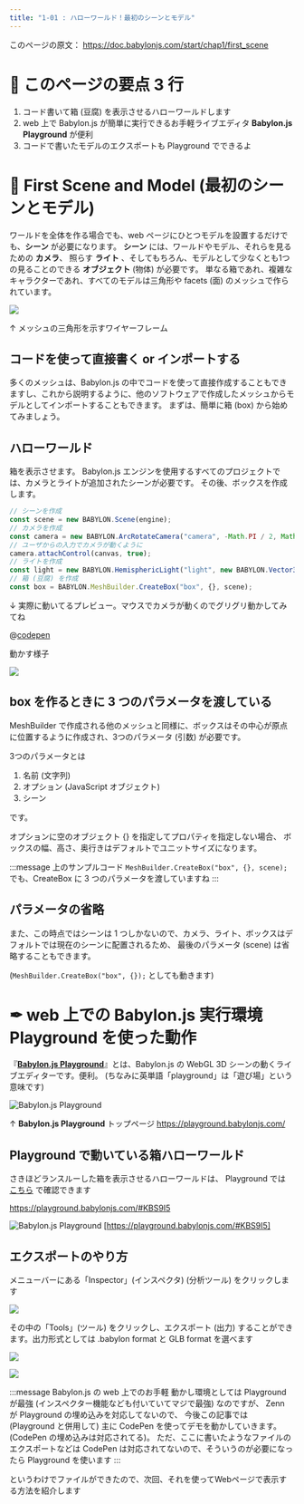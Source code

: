 ```yaml
---
title: "1-01 : ハローワールド！最初のシーンとモデル"
---
```


このページの原文： https://doc.babylonjs.com/start/chap1/first_scene

# 👀 このページの要点 3 行

1. コード書いて箱 (豆腐) を表示させるハローワールドします
2. web 上で Babylon.js が簡単に実行できるお手軽ライブエディタ **Babylon.js Playground** が便利
3. コードで書いたモデルのエクスポートも Playground でできるよ

# 🐤 First Scene and Model (最初のシーンとモデル)

ワールドを全体を作る場合でも、web ページにひとつモデルを設置するだけでも、**シーン** が必要になります。
**シーン** には、ワールドやモデル、それらを見るための **カメラ**、 照らす **ライト** 、そしてもちろん、モデルとして少なくとも1つの見ることのできる **オブジェクト** (物体) が必要です。
単なる箱であれ、複雑なキャラクターであれ、すべてのモデルは三角形や facets (面) のメッシュで作られています。

![](https://doc.babylonjs.com/_next/image?url=%2Fimg%2Fgetstarted%2Fwireframe.png&w=2048&q=75)

↑ メッシュの三角形を示すワイヤーフレーム

## コードを使って直接書く or インポートする

多くのメッシュは、Babylon.js の中でコードを使って直接作成することもできますし、これから説明するように、他のソフトウェアで作成したメッシュからモデルとしてインポートすることもできます。
まずは、簡単に箱 (box) から始めてみましょう。

## ハローワールド

箱を表示させます。
Babylon.js エンジンを使用するすべてのプロジェクトでは、カメラとライトが追加されたシーンが必要です。
その後、ボックスを作成します。

````js
// シーンを作成
const scene = new BABYLON.Scene(engine);
// カメラを作成
const camera = new BABYLON.ArcRotateCamera("camera", -Math.PI / 2, Math.PI / 2.5, 3, new BABYLON.Vector3(0, 0, 0), scene);
// ユーザからの入力でカメラが動くように
camera.attachControl(canvas, true);
// ライトを作成
const light = new BABYLON.HemisphericLight("light", new BABYLON.Vector3(0, 1, 0), scene);
// 箱 (豆腐) を作成
const box = BABYLON.MeshBuilder.CreateBox("box", {}, scene);
````


↓ 実際に動いてるプレビュー。マウスでカメラが動くのでグリグリ動かしてみてね

@[codepen](https://codepen.io/chomado/pen/xxLzGoj)

動かす様子

![](https://storage.googleapis.com/zenn-user-upload/ca5884a0207b-20220328.gif)

## box を作るときに 3 つのパラメータを渡している

MeshBuilder で作成される他のメッシュと同様に、ボックスはその中心が原点に位置するように作成され、3つのパラメータ (引数) が必要です。

3つのパラメータとは

1. 名前 (文字列)
2. オプション (JavaScript オブジェクト)
3. シーン

です。

オプションに空のオブジェクト {} を指定してプロパティを指定しない場合、
ボックスの幅、高さ、奥行きはデフォルトでユニットサイズになります。

:::message
上のサンプルコード
`MeshBuilder.CreateBox("box", {}, scene);`
でも、CreateBox に 3 つのパラメータを渡していますね
:::

## パラメータの省略

また、この時点ではシーンは 1 つしかないので、カメラ、ライト、ボックスはデフォルトでは現在のシーンに配置されるため、
最後のパラメータ (scene) は省略することもできます。

(`MeshBuilder.CreateBox("box", {});` としても動きます)

# ✒ web 上での Babylon.js 実行環境 Playground を使った動作

『[**Babylon.js Playground**](https://playground.babylonjs.com/)』とは、Babylon.js の WebGL 3D シーンの動くライブエディターです。便利。
(ちなみに英単語「playground」は「遊び場」という意味です)


![Babylon.js Playground](https://storage.googleapis.com/zenn-user-upload/5b9610857cc600bd9b89c37c.png)

↑ **Babylon.js Playground** トップページ https://playground.babylonjs.com/

## Playground で動いている箱ハローワールド

さきほどランスルーした箱を表示させるハローワールドは、
Playground では [こちら](https://playground.babylonjs.com/#KBS9I5) で確認できます

https://playground.babylonjs.com/#KBS9I5

![Babylon.js Playground](https://storage.googleapis.com/zenn-user-upload/cf9f13445bc5763cdc2366f1.png)
[https://playground.babylonjs.com/#KBS9I5]

## エクスポートのやり方

メニューバーにある「Inspector」(インスペクタ) (分析ツール) をクリックします

![](https://doc.babylonjs.com/_next/image?url=%2Fimg%2Fgetstarted%2Fpgpartmenu.png&w=1920&q=75)

その中の「Tools」(ツール) をクリックし、エクスポート (出力) することができます。出力形式としては .babylon format と GLB format を選べます

![](https://doc.babylonjs.com/_next/image?url=%2Fimg%2Fgetstarted%2Fexport.png&w=1920&q=75)

![](https://storage.googleapis.com/zenn-user-upload/6be16ed52e4380629505d43c.png)


:::message
Babylon.js の web 上でのお手軽 動かし環境としては Playground が最強 (インスペクター機能なども付いていてマジで最強) なのですが、
Zenn が Playground の埋め込みを対応してないので、
今後この記事では (Playground と併用して) 主に CodePen を使ってデモを動かしていきます。(CodePen の埋め込みは対応されてる)。
ただ、ここに書いたようなファイルのエクスポートなどは CodePen は対応されてないので、そういうのが必要になったら Playground を使います
:::

というわけでファイルができたので、次回、それを使ってWebページで表示する方法を紹介します